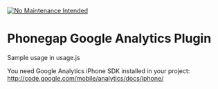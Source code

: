 [![No Maintenance Intended](http://unmaintained.tech/badge.svg)](http://unmaintained.tech/)

Phonegap Google Analytics Plugin
===============================

Sample usage in usage.js

You need Google Analytics iPhone SDK installed in your project:
http://code.google.com/mobile/analytics/docs/iphone/

